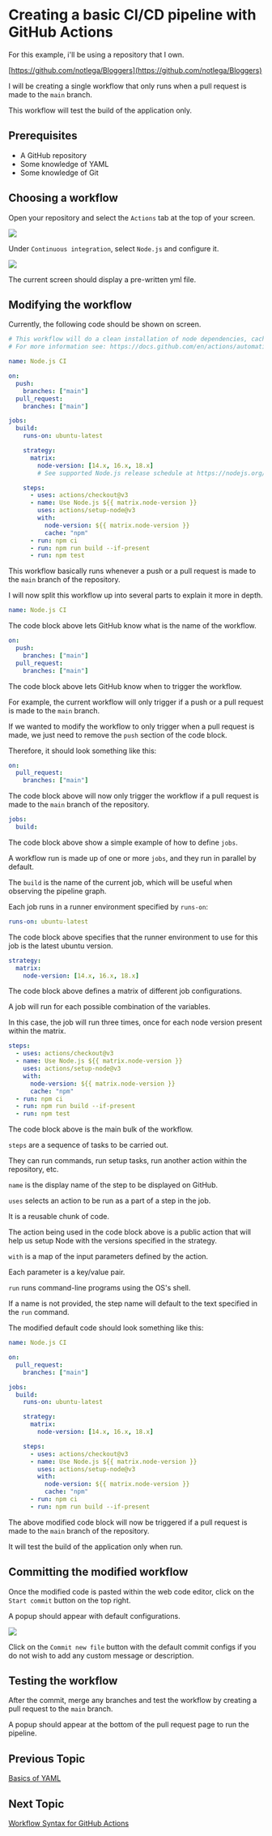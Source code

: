 # Creating a basic CI/CD pipeline with GitHub Actions

For this example, i'll be using a repository that I own.

[https://github.com/notlega/Bloggers](https://github.com/notlega/Bloggers)

I will be creating a single workflow that only runs when a pull request is made to the `main` branch.

This workflow will test the build of the application only.

## Prerequisites

- A GitHub repository
- Some knowledge of YAML
- Some knowledge of Git

## Choosing a workflow

Open your repository and select the `Actions` tab at the top of your screen.

![](top-tabbar.png)

Under `Continuous integration`, select `Node.js` and configure it.

![](continuous-integration-nodejs.png)

The current screen should display a pre-written yml file.

## Modifying the workflow

Currently, the following code should be shown on screen.

```yml
# This workflow will do a clean installation of node dependencies, cache/restore them, build the source code and run tests across different versions of node
# For more information see: https://docs.github.com/en/actions/automating-builds-and-tests/building-and-testing-nodejs

name: Node.js CI

on:
  push:
    branches: ["main"]
  pull_request:
    branches: ["main"]

jobs:
  build:
    runs-on: ubuntu-latest

    strategy:
      matrix:
        node-version: [14.x, 16.x, 18.x]
        # See supported Node.js release schedule at https://nodejs.org/en/about/releases/

    steps:
      - uses: actions/checkout@v3
      - name: Use Node.js ${{ matrix.node-version }}
        uses: actions/setup-node@v3
        with:
          node-version: ${{ matrix.node-version }}
          cache: "npm"
      - run: npm ci
      - run: npm run build --if-present
      - run: npm test
```

This workflow basically runs whenever a push or a pull request is made to the `main` branch of the repository.

I will now split this workflow up into several parts to explain it more in depth.

```yml
name: Node.js CI
```

The code block above lets GitHub know what is the name of the workflow.

```yml
on:
  push:
    branches: ["main"]
  pull_request:
    branches: ["main"]
```

The code block above lets GitHub know when to trigger the workflow.

For example, the current workflow will only trigger if a push or a pull request is made to the `main` branch.

If we wanted to modify the workflow to only trigger when a pull request is made, we just need to remove the `push` section of the code block.

Therefore, it should look something like this:

```yml
on:
  pull_request:
    branches: ["main"]
```

The code block above will now only trigger the workflow if a pull request is made to the `main` branch of the repository.

```yml
jobs:
  build:
```

The code block above show a simple example of how to define `jobs`.

A workflow run is made up of one or more `jobs`, and they run in parallel by default.

The `build` is the name of the current job, which will be useful when observing the pipeline graph.

Each job runs in a runner environment specified by `runs-on`:

```yml
runs-on: ubuntu-latest
```

The code block above specifies that the runner environment to use for this job is the latest ubuntu version.

```yml
strategy:
  matrix:
    node-version: [14.x, 16.x, 18.x]
```

The code block above defines a matrix of different job configurations.

A job will run for each possible combination of the variables.

In this case, the job will run three times, once for each node version present within the matrix.

```yml
steps:
  - uses: actions/checkout@v3
  - name: Use Node.js ${{ matrix.node-version }}
    uses: actions/setup-node@v3
    with:
      node-version: ${{ matrix.node-version }}
      cache: "npm"
  - run: npm ci
  - run: npm run build --if-present
  - run: npm test
```

The code block above is the main bulk of the workflow.

`steps` are a sequence of tasks to be carried out.

They can run commands, run setup tasks, run another action within the repository, etc.

`name` is the display name of the step to be displayed on GitHub.

`uses` selects an action to be run as a part of a step in the job.

It is a reusable chunk of code.

The action being used in the code block above is a public action that will help us setup Node with the versions specified in the strategy.

`with` is a map of the input parameters defined by the action.

Each parameter is a key/value pair.

`run` runs command-line programs using the OS's shell.

If a name is not provided, the step name will default to the text specified in the `run` command.

The modified default code should look something like this:

```yml
name: Node.js CI

on:
  pull_request:
    branches: ["main"]

jobs:
  build:
    runs-on: ubuntu-latest

    strategy:
      matrix:
        node-version: [14.x, 16.x, 18.x]

    steps:
      - uses: actions/checkout@v3
      - name: Use Node.js ${{ matrix.node-version }}
        uses: actions/setup-node@v3
        with:
          node-version: ${{ matrix.node-version }}
          cache: "npm"
      - run: npm ci
      - run: npm run build --if-present
```

The above modified code block will now be triggered if a pull request is made to the `main` branch of the repository.

It will test the build of the application only when run.

## Committing the modified workflow

Once the modified code is pasted within the web code editor, click on the `Start commit` button on the top right.

A popup should appear with default configurations.

![](commit-modified-yml.png)

Click on the `Commit new file` button with the default commit configs if you do not wish to add any custom message or description.

## Testing the workflow

After the commit, merge any branches and test the workflow by creating a pull request to the `main` branch.

A popup should appear at the bottom of the pull request page to run the pipeline.

## Previous Topic

[Basics of YAML](./Basics_of_YAML.md)

## Next Topic

[Workflow Syntax for GitHub Actions](Workflow_Syntax_for_GitHub_Actions.md)
